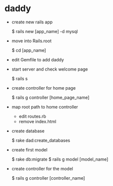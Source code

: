 daddy
=====

* create new rails app

  $ rails new [app_name] -d mysql

* move into Rails.root

  $ cd [app_name]

* edit Gemfile to add daddy

* start server and check welcome page

  $ rails s
  
* create controller for home page

  $ rails g controller [home_page_name]

* map root path to home controller

  * edit routes.rb
  * remove index.html

* create database

  $ rake dad:create_databases

* create first model

  $ rake db:migrate
  $ rails g model [model_name]
  
* create controller for the model

  $ rails g controller [controller_name]

